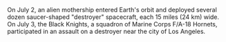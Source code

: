 On July 2, an alien mothership entered Earth's orbit and deployed several dozen saucer-shaped "destroyer" spacecraft, each 15 miles (24 km) wide.  
On July 3, the Black Knights, a squadron of Marine Corps F/A-18 Hornets, participated in an assault on a destroyer near the city of Los Angeles.  

